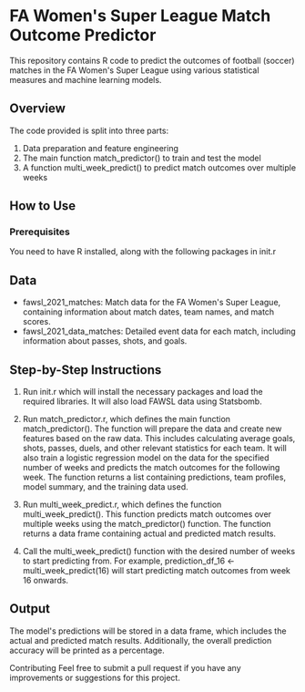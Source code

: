 # FA Women's Super League Match Outcome Predictor
This repository contains R code to predict the outcomes of football (soccer) matches in the FA Women's Super League using various statistical measures and machine learning models.

## Overview
The code provided is split into three parts:

1. Data preparation and feature engineering
2. The main function match_predictor() to train and test the model
3. A function multi_week_predict() to predict match outcomes over multiple weeks

## How to Use
### Prerequisites
You need to have R installed, along with the following packages in init.r

## Data
* fawsl_2021_matches: Match data for the FA Women's Super League, containing information about match dates, team names, and match scores.
* fawsl_2021_data_matches: Detailed event data for each match, including information about passes, shots, and goals.

## Step-by-Step Instructions
1. Run init.r which will install the necessary packages and load the required libraries. It will also load FAWSL data using Statsbomb.

2. Run match_predictor.r,  which defines the main function match_predictor(). The function will prepare the data and create new features based on the raw data. This includes calculating average goals, shots, passes, duels, and other relevant statistics for each team. It will also train a logistic regression model on the data for the specified number of weeks and predicts the match outcomes for the following week. The function returns a list containing predictions, team profiles, model summary, and the training data used.

3. Run multi_week_predict.r, which defines the function multi_week_predict(). This function predicts match outcomes over multiple weeks using the match_predictor() function. The function returns a data frame containing actual and predicted match results.

4. Call the multi_week_predict() function with the desired number of weeks to start predicting from. For example, prediction_df_16 <- multi_week_predict(16) will start predicting match outcomes from week 16 onwards.

## Output
The model's predictions will be stored in a data frame, which includes the actual and predicted match results. Additionally, the overall prediction accuracy will be printed as a percentage.

Contributing
Feel free to submit a pull request if you have any improvements or suggestions for this project.